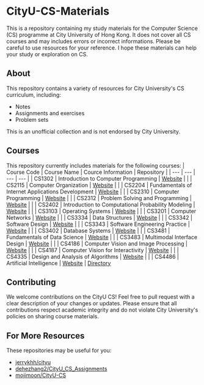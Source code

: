 # CityU-CS-Materials

This is a repository containing my study materials for the Computer Science (CS) programme at City University of Hong Kong. It does not cover all CS courses and may includes errors or incorrect informations. Please be careful to use resources for your reference. I hope these materials can help your study or exploration on CS.

## About
This repository contains a variety of resources for City University's CS curriculum, including:
- Notes
- Assignments and exercises
- Problem sets

This is an unofficial collection and is not endorsed by City University.

## Courses
This repository currently includes materials for the following courses:
| Course Code | Course Name | Cource Information | Repository |
| --- | --- | --- | --- |
| CS1302 | Introduction to Computer Programming | [Website](https://www.cityu.edu.hk/catalogue/ug/current/course/CS1302.htm) | |
| CS2115 | Computer Organization | [Website](https://www.cityu.edu.hk/catalogue/ug/current/course/CS2115.htm) |  |
| CS2204 | Fundamentals of Internet Applications Development | [Website](https://www.cityu.edu.hk/catalogue/ug/current/course/CS2204.htm) |  |
| CS2310 | Computer Programming | [Website](https://www.cityu.edu.hk/catalogue/ug/current/course/CS2310.htm) |  |
| CS2312 | Problem Solving and Programming | [Website](https://www.cityu.edu.hk/catalogue/ug/current/course/CS2312.htm) |  |
| CS2402 | Introduction to Computational Probability Modeling | [Website](https://www.cityu.edu.hk/catalogue/ug/current/course/CS2402.htm) |  |
| CS3103 | Operating Systems | [Website](https://www.cityu.edu.hk/catalogue/ug/current/course/CS3103.htm) |  |
| CS3201 | Computer Networks | [Website](https://www.cityu.edu.hk/catalogue/ug/current/course/CS3201.htm) |  |
| CS3334 | Data Structures | [Website](https://www.cityu.edu.hk/catalogue/ug/current/course/CS3334.htm) |  |
| CS3342 | Software Design | [Website](https://www.cityu.edu.hk/catalogue/ug/current/course/CS3342.htm) |  |
| CS3343 | Software Engineering Practice | [Website](https://www.cityu.edu.hk/catalogue/ug/current/course/CS3343.htm) |  |
| CS3402 | Database Systems | [Website](https://www.cityu.edu.hk/catalogue/ug/current/course/CS3402.htm) |  |
| CS3481 | Fundamentals of Data Science | [Website](https://www.cityu.edu.hk/catalogue/ug/current/course/CS3481.htm) |  |
| CS3483 | Multimodal Interface Design | [Website](https://www.cityu.edu.hk/catalogue/ug/current/course/CS3483.htm) |  |
| CS4186 | Computer Vision and Image Processing | [Website](https://www.cityu.edu.hk/catalogue/ug/current/course/CS4186.htm) |  |
| CS4187 | Computer Vision for Interactivity | [Website](https://www.cityu.edu.hk/catalogue/ug/current/course/CS4187.htm) |  |
| CS4335 | Design and Analysis of Algorithms | [Website](https://www.cityu.edu.hk/catalogue/ug/current/course/CS4335.htm) |  |
| CS4486 | Artificial Intelligence | [Website](https://www.cityu.edu.hk/catalogue/ug/current/course/CS4486.htm) | [Directory](https://github.com/leoooliang/CityU-CS-Materials/tree/main/CS4486_Artificial_Intelligence)

## Contributing
We welcome contributions on the CityU CS! Feel free to pull request with a clear description of your changes or updates. Please ensure that all contributions respect academic integrity and do not violate City University's policies on sharing course materials.

## For More Resources
These repositories may be useful for you:
- [jerrykhh/cityu](https://github.com/jerrykhh/cityu)
- [dehezhang2/CityU_CS_Assignments](https://github.com/dehezhang2/CityU_CS_Assignments)
- [mojimoon/CityU-CS](https://github.com/mojimoon/CityU-CS)

